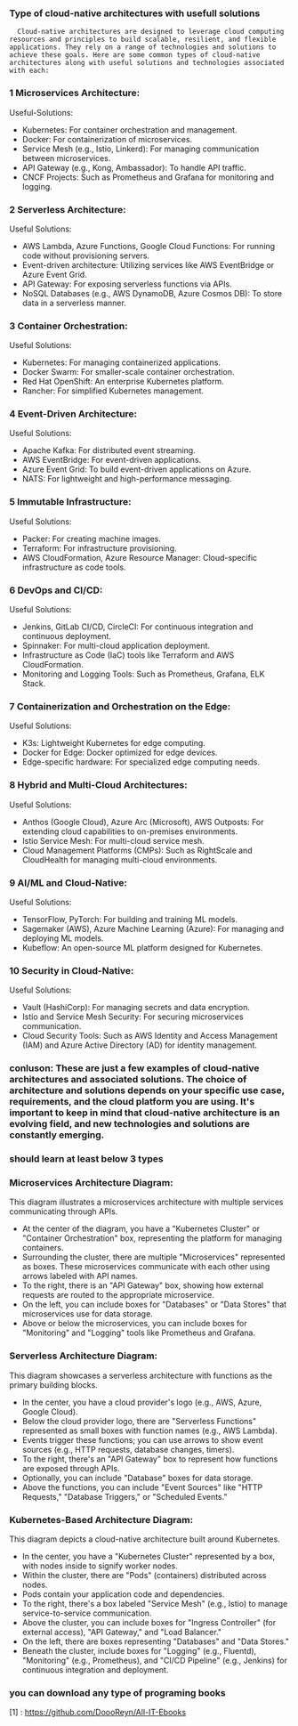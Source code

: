 ### Type of cloud-native architectures with usefull solutions

      Cloud-native architectures are designed to leverage cloud computing resources and principles to build scalable, resilient, and flexible applications. They rely on a range of technologies and solutions to achieve these goals. Here are some common types of cloud-native architectures along with useful solutions and technologies associated with each:

### 1 Microservices Architecture:

Useful-Solutions:
* Kubernetes: For container orchestration and management.
* Docker: For containerization of microservices.
* Service Mesh (e.g., Istio, Linkerd): For managing communication between microservices.
* API Gateway (e.g., Kong, Ambassador): To handle API traffic.
* CNCF Projects: Such as Prometheus and Grafana for monitoring and logging.

### 2 Serverless Architecture:

Useful Solutions:
* AWS Lambda, Azure Functions, Google Cloud Functions: For running code without provisioning servers.
* Event-driven architecture: Utilizing services like AWS EventBridge or Azure Event Grid.
* API Gateway: For exposing serverless functions via APIs.
* NoSQL Databases (e.g., AWS DynamoDB, Azure Cosmos DB): To store data in a serverless manner.

### 3 Container Orchestration:

Useful Solutions:
* Kubernetes: For managing containerized applications.
* Docker Swarm: For smaller-scale container orchestration.
* Red Hat OpenShift: An enterprise Kubernetes platform.
* Rancher: For simplified Kubernetes management.

### 4 Event-Driven Architecture:

Useful Solutions:
* Apache Kafka: For distributed event streaming.
* AWS EventBridge: For event-driven applications.
* Azure Event Grid: To build event-driven applications on Azure.
* NATS: For lightweight and high-performance messaging.

### 5 Immutable Infrastructure:

Useful Solutions:
* Packer: For creating machine images.
* Terraform: For infrastructure provisioning.
* AWS CloudFormation, Azure Resource Manager: Cloud-specific infrastructure as code tools.

### 6 DevOps and CI/CD:

Useful Solutions:
* Jenkins, GitLab CI/CD, CircleCI: For continuous integration and continuous deployment.
* Spinnaker: For multi-cloud application deployment.
* Infrastructure as Code (IaC) tools like Terraform and AWS CloudFormation.
* Monitoring and Logging Tools: Such as Prometheus, Grafana, ELK Stack.

### 7 Containerization and Orchestration on the Edge:

Useful Solutions:
* K3s: Lightweight Kubernetes for edge computing.
* Docker for Edge: Docker optimized for edge devices.
* Edge-specific hardware: For specialized edge computing needs.

### 8 Hybrid and Multi-Cloud Architectures:

Useful Solutions:
* Anthos (Google Cloud), Azure Arc (Microsoft), AWS Outposts: For extending cloud capabilities to on-premises environments.
* Istio Service Mesh: For multi-cloud service mesh.
* Cloud Management Platforms (CMPs): Such as RightScale and CloudHealth for managing multi-cloud environments.

### 9 AI/ML and Cloud-Native:

Useful Solutions:
* TensorFlow, PyTorch: For building and training ML models.
* Sagemaker (AWS), Azure Machine Learning (Azure): For managing and deploying ML models.
* Kubeflow: An open-source ML platform designed for Kubernetes.
### 10 Security in Cloud-Native:

Useful Solutions:
* Vault (HashiCorp): For managing secrets and data encryption.
* Istio and Service Mesh Security: For securing microservices communication.
* Cloud Security Tools: Such as AWS Identity and Access Management (IAM) and Azure Active Directory (AD) for identity management.

### conluson: These are just a few examples of cloud-native architectures and associated solutions. The choice of architecture and solutions depends on your specific use case, requirements, and the cloud platform you are using. It's important to keep in mind that cloud-native architecture is an evolving field, and new technologies and solutions are constantly emerging.

### should learn at least below 3 types 


### Microservices Architecture Diagram:

This diagram illustrates a microservices architecture with multiple services communicating through APIs.

* At the center of the diagram, you have a "Kubernetes Cluster" or "Container Orchestration" box, representing the platform for managing containers.
* Surrounding the cluster, there are multiple "Microservices" represented as boxes. These microservices communicate with each other using arrows labeled with API names.
* To the right, there is an "API Gateway" box, showing how external requests are routed to the appropriate microservice.
* On the left, you can include boxes for "Databases" or "Data Stores" that microservices use for data storage.
* Above or below the microservices, you can include boxes for "Monitoring" and "Logging" tools like Prometheus and Grafana.

### Serverless Architecture Diagram:

This diagram showcases a serverless architecture with functions as the primary building blocks.

* In the center, you have a cloud provider's logo (e.g., AWS, Azure, Google Cloud).
* Below the cloud provider logo, there are "Serverless Functions" represented as small boxes with function names (e.g., AWS Lambda).
* Events trigger these functions; you can use arrows to show event sources (e.g., HTTP requests, database changes, timers).
* To the right, there's an "API Gateway" box to represent how functions are exposed through APIs.
* Optionally, you can include "Database" boxes for data storage.
* Above the functions, you can include "Event Sources" like "HTTP Requests," "Database Triggers," or "Scheduled Events."

### Kubernetes-Based Architecture Diagram:

This diagram depicts a cloud-native architecture built around Kubernetes.

* In the center, you have a "Kubernetes Cluster" represented by a box, with nodes inside to signify worker nodes.
* Within the cluster, there are "Pods" (containers) distributed across nodes.
* Pods contain your application code and dependencies.
* To the right, there's a box labeled "Service Mesh" (e.g., Istio) to manage service-to-service communication.
* Above the cluster, you can include boxes for "Ingress Controller" (for external access), "API Gateway," and "Load Balancer."
* On the left, there are boxes representing "Databases" and "Data Stores."
* Beneath the cluster, include boxes for "Logging" (e.g., Fluentd), "Monitoring" (e.g., Prometheus), and "CI/CD Pipeline" (e.g.,   Jenkins) for continuous integration and deployment.

### you can download any type of programing books

[1] : https://github.com/DoooReyn/All-IT-Ebooks